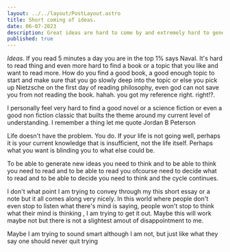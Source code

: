 ```yaml
---
layout: ../../layout/PostLayout.astro
title: Short coming of ideas.
date: 06-07-2023
description: Great ideas are hard to come by and extremely hard to generate by your own. Not to mention the sheer amout of knowledge required. In this I have discussed the concept of ideas and why I am struggling with it.
published: true
---
```


_Ideas_. If you read 5 minutes a day you are in the top 1% says Naval. It's hard to read thing and even more hard to find a book or a topic that you like and want to read more. How do you find a good book, a good enough topic to start and make sure that you go slowly deep into the topic or else you pick up Nietzsche on the first day of reading philosophy, even god can not save you from not reading the book. hahah. you got my reference right. right!?.

I personally feel very hard to find a good novel or a science fiction or even a good non fiction classic that builts the theme around my current level of understanding. I remember a thing let me quote Jordan B Peterson

Life doesn't have the problem. You do. If your life is not going well, perhaps it is your current knowledge that is insufficient, not the life itself. Perhaps what you want is blinding you to what else could be.

To be able to generate new ideas you need to think and to be able to think you need to read and to be able to read you ofcourse need to decide what to read and to be able to decide you need to think and the cycle continues.

I don't what point I am trying to convey through my this short essay or a note but it all comes along very nicely. In this world where people don't even stop to listen what there's mind is saying, people won't stop to think what their mind is thinking , I am trying to get it out. Maybe this will work maybe not but there is not a slightest amout of disappointment to me.

Maybe I am trying to sound smart although I am not, but just like what they say one should never quit trying
